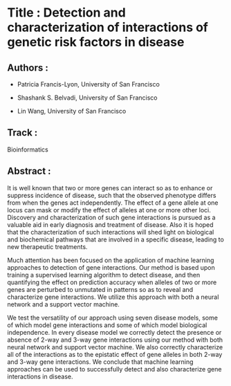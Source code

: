 
Title : Detection and characterization of interactions of genetic risk factors in disease
=====================

Authors : 
----------


- Patricia Francis-Lyon, University of San Francisco

- Shashank S. Belvadi, University of San Francisco

- Lin Wang, University of San Francisco


Track : 
-------

Bioinformatics


Abstract : 
----------

It is well known that two or more genes can interact so as to enhance or suppress incidence of disease, such that the observed phenotype differs from when the genes act independently. The effect of a gene allele at one locus can mask or modify the effect of alleles at one or more other loci. Discovery and characterization of such gene interactions is pursued as a valuable aid in early diagnosis and treatment of disease. Also it is hoped that the characterization of such interactions will shed light on biological and biochemical pathways that are involved in a specific disease, leading to new therapeutic treatments.

Much attention has been focused on the application of machine learning approaches to detection of gene interactions. Our method is based upon training a supervised learning algorithm to detect disease, and then quantifying the effect on prediction accuracy when alleles of two or more genes are perturbed to unmutated in patterns so as to reveal and characterize gene interactions. We utilize this approach with both a neural network and a support vector machine.

We test the versatility of our approach using seven disease models, some of which model gene interactions and some of which model biological independence. In every disease model we correctly detect the presence or absence of 2-way and 3-way gene interactions using our method with both neural network and support vector machine. We also correctly characterize all of the interactions as to the epistatic effect of gene alleles in both 2-way and 3-way gene interactions. We conclude that machine learning approaches can be used to successfully detect and also characterize gene interactions in disease.
